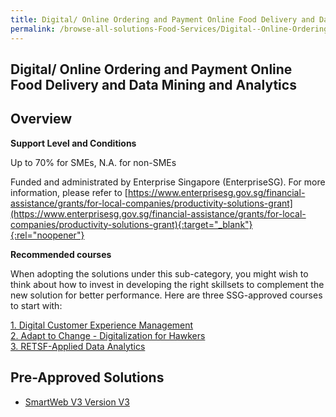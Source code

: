 ```yaml
---
title: Digital/ Online Ordering and Payment Online Food Delivery and Data Mining and Analytics
permalink: /browse-all-solutions-Food-Services/Digital--Online-Ordering-and-Payment--Online-Food-Delivery-and-Data-Mining-and-Analytics
---
```


## Digital/ Online Ordering and Payment Online Food Delivery and Data Mining and Analytics
## Overview

**Support Level and Conditions**

Up to 70% for SMEs, N.A. for non-SMEs

Funded and administrated by Enterprise Singapore (EnterpriseSG). For more information, please refer to [https://www.enterprisesg.gov.sg/financial-assistance/grants/for-local-companies/productivity-solutions-grant](https://www.enterprisesg.gov.sg/financial-assistance/grants/for-local-companies/productivity-solutions-grant){:target="_blank"}{:rel="noopener"}

**Recommended courses**

When adopting the solutions under this sub-category, you might wish to think about how to invest in developing the right skillsets to complement the new solution for better performance. Here are three SSG-approved courses to start with:

<a href='https://courses.enterprisejobskills.gov.sg/Course_Internet/CourseDetail/Digital-Customer-Experience-Management-2'  target='_blank' rel='noopener'>1. Digital Customer Experience Management</a><br>
<a href='https://courses.enterprisejobskills.gov.sg/Course_Internet/CourseDetail/Adapt-Change-Digitalization-Hawkers'  target='_blank' rel='noopener'>2. Adapt to Change - Digitalization for Hawkers</a><br>
<a href='https://courses.enterprisejobskills.gov.sg/Course_Internet/CourseDetail/RETSFApplied-Data-Analytics-Synchronous-elearning-2'  target='_blank' rel='noopener'>3. RETSF-Applied Data Analytics</a><br>

## Pre-Approved Solutions

- <a href='/productivity-solutions-grant/solutionrepo/solution1193' target='_blank'>SmartWeb V3 Version V3</a><br>
